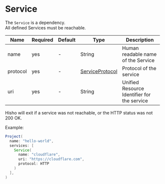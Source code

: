 # Service

The `Service` is a dependency.  
All defined Services must be reachable.

| Name     | Required | Default | Type                                        | Description                                 |
|----------|----------|---------|---------------------------------------------|---------------------------------------------|
| name     | yes      | -       | String                                      | Human readable name of the Service          |
| protocol | yes      | -       | [ServiceProtocol](05-01-ServiceProtocol.md) | Protocol of the service                     |
| uri      | yes      | -       | String                                      | Unified Resource Identifier for the service |

Hisho will exit if a service was not reachable, or the HTTP status was not 200 OK. 

Example:
```Java
Project(
  name: "hello-world",
  services: [
    Service(
      name: "cloudflare",
      uri: "https://cloudflare.com",
      protocol: HTTP
    )
  ],
)
```
